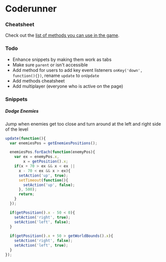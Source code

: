 Coderunner
==========

### Cheatsheet
Check out the [list of methods you can use in the game](https://github.com/kvendrik/coderunner/blob/gh-pages/dev/js/modules/game/publicMethods.js).

### Todo
* Enhance snippets by making them work as tabs
* Make sure `parent` or isn't accessible
* Add method for users to add key event listeners `onKey('down', function(){})`, rename `update` to `onUpdate`
* Add methods cheatsheet 
* Add multiplayer (everyone who is active on the page)

### Snippets

##### Dodge Enemies
Jump when enemies get too close and turn around at the left and right side of the level
```javascript
update(function(){
  var enemiesPos = getEnemiesPositions();

  enemiesPos.forEach(function(enemyPos){
    var ex = enemyPos.x,
        x = getPosition().x;
    if(x + 70 > ex && x < ex ||
      x - 70 < ex && x > ex){
      setAction('up', true);
      setTimeout(function(){
        setAction('up', false);
      }, 500);
      return;
    }
  });

  if(getPosition().x - 50 < 0){
    setAction('right', true);
    setAction('left', false);
  }
  
  if(getPosition().x + 50 > getWorldBounds().x){
    setAction('right', false);
    setAction('left', true);
  }
});
```
